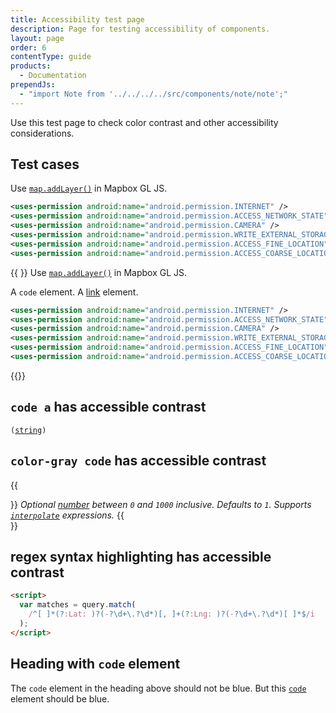 ```yaml
---
title: Accessibility test page
description: Page for testing accessibility of components.
layout: page
order: 6
contentType: guide
products:
  - Documentation
prependJs:
  - "import Note from '../../../../src/components/note/note';"
---
```


Use this test page to check color contrast and other accessibility considerations.

## Test cases

Use [`map.addLayer()`](https://docs.mapbox.com/mapbox-gl-js/api/map/#map#addlayer) in Mapbox GL JS.

```xml
<uses-permission android:name="android.permission.INTERNET" />
<uses-permission android:name="android.permission.ACCESS_NETWORK_STATE" />
<uses-permission android:name="android.permission.CAMERA" />
<uses-permission android:name="android.permission.WRITE_EXTERNAL_STORAGE" />
<uses-permission android:name="android.permission.ACCESS_FINE_LOCATION" />
<uses-permission android:name="android.permission.ACCESS_COARSE_LOCATION" />
```

{{ <Note> }}
Use [`map.addLayer()`](https://docs.mapbox.com/mapbox-gl-js/api/map/#map#addlayer) in Mapbox GL JS.

A `code` element. A [link](#) element.

```xml
<uses-permission android:name="android.permission.INTERNET" />
<uses-permission android:name="android.permission.ACCESS_NETWORK_STATE" />
<uses-permission android:name="android.permission.CAMERA" />
<uses-permission android:name="android.permission.WRITE_EXTERNAL_STORAGE" />
<uses-permission android:name="android.permission.ACCESS_FINE_LOCATION" />
<uses-permission android:name="android.permission.ACCESS_COARSE_LOCATION" />
```

{{</Note>}}

## `code a` has accessible contrast

<code class="color-gray">(<a href="/dr-ui/guides/a11y/#test-cases">string</a>)</code>

## `color-gray code` has accessible contrast

{{<div class="color-gray">}}
_Optional [number](/dr-ui/guides/a11y/#test-cases) between `0` and `1000` inclusive. Defaults to `1`. Supports [`interpolate`](/dr-ui/guides/a11y/#test-cases) expressions._
{{</div>}}

## regex syntax highlighting has accessible contrast

```html
<script>
  var matches = query.match(
    /^[ ]*(?:Lat: )?(-?\d+\.?\d*)[, ]+(?:Lng: )?(-?\d+\.?\d*)[ ]*$/i
  );
</script>
```

## Heading with `code` element

The `code` element in the heading above should not be blue. But this [`code`](#) element should be blue.
